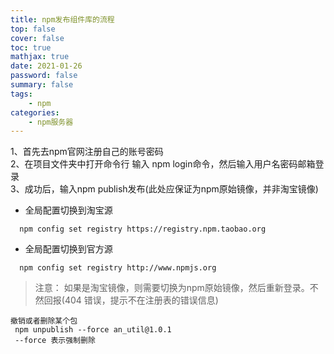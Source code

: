 ```yaml
---
title: npm发布组件库的流程
top: false
cover: false
toc: true
mathjax: true
date: 2021-01-26 
password: false
summary: false
tags:
    - npm
categories:
    - npm服务器
---
```



1、首先去npm官网注册自己的账号密码   
2、在项目文件夹中打开命令行  输入 npm login命令，然后输入用户名密码邮箱登录    
3、成功后，输入npm publish发布(此处应保证为npm原始镜像，并非淘宝镜像) 
 - 全局配置切换到淘宝源
  ```
    npm config set registry https://registry.npm.taobao.org
  ```
 - 全局配置切换到官方源
```
  npm config set registry http://www.npmjs.org
```
> 注意： 如果是淘宝镜像，则需要切换为npm原始镜像，然后重新登录。不然回报(404 错误，提示不在注册表的错误信息)

```
撤销或者删除某个包
 npm unpublish --force an_util@1.0.1
 --force 表示强制删除
```
